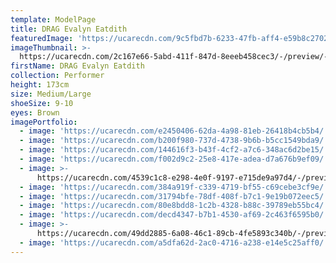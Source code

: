 ```yaml
---
template: ModelPage
title: DRAG Evalyn Eatdith
featuredImage: 'https://ucarecdn.com/9c5fbd7b-6233-47fb-aff4-e59b8c270247/'
imageThumbnail: >-
  https://ucarecdn.com/2c167e66-5abd-411f-847d-8eeeb458cec3/-/preview/-/rotate/270/
firstName: DRAG Evalyn Eatdith
collection: Performer
height: 173cm
size: Medium/Large
shoeSize: 9-10
eyes: Brown
imagePortfolio:
  - image: 'https://ucarecdn.com/e2450406-62da-4a98-81eb-26418b4cb5b4/'
  - image: 'https://ucarecdn.com/b200f980-737d-4738-9b6b-b5cc1549bda9/'
  - image: 'https://ucarecdn.com/144616f3-b43f-4cf2-a7c6-348ac6d2be15/'
  - image: 'https://ucarecdn.com/f002d9c2-25e8-417e-adea-d7a676b9ef09/'
  - image: >-
      https://ucarecdn.com/4539c1c8-e298-4e0f-9197-e715de9a97d4/-/preview/-/rotate/270/
  - image: 'https://ucarecdn.com/384a919f-c339-4719-bf55-c69cebe3cf9e/'
  - image: 'https://ucarecdn.com/31794bfe-78df-408f-b7c1-9e19b072eec5/'
  - image: 'https://ucarecdn.com/80e8bdd8-1c2b-4328-b88c-39789eb55bc4/'
  - image: 'https://ucarecdn.com/decd4347-b7b1-4530-af69-2c463f6595b0/'
  - image: >-
      https://ucarecdn.com/49dd2885-6a08-46c1-89cb-4fe5893c340b/-/preview/-/rotate/270/
  - image: 'https://ucarecdn.com/a5dfa62d-2ac0-4716-a238-e14e5c25aff0/'
---
```


